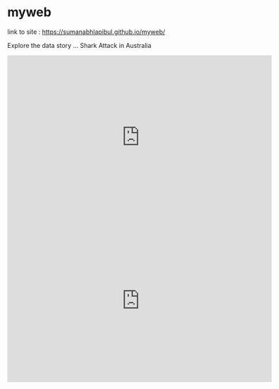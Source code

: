 # myweb

link to site : https://sumanabhlapibul.github.io/myweb/

Explore the data story ... Shark Attack in Australia

<iframe width="600" height="371" seamless frameborder="0" scrolling="no" src="https://docs.google.com/spreadsheets/d/e/2PACX-1vRJsZXsS8IDEVXsS7w5ZtXe3dsIW8ELFXI4LigD1PcVQnFzaqHasLlrrhEtTK1iZG3bblTc2-6zR7Wy/pubchart?oid=415424750&amp;format=interactive"></iframe>




<iframe width="600" height="371" seamless frameborder="0" scrolling="no" src=
"https://docs.google.com/spreadsheets/d/e/2PACX-1vRPox3wC06hCx5P41_q43hjwU_L5r8Nc54Q2IRGrYityuLkvYe13iry8P-2W_uiBD18K1i1wKX3kOgp/pubchart?oid=1597631781&format=interactive"></iframe>
